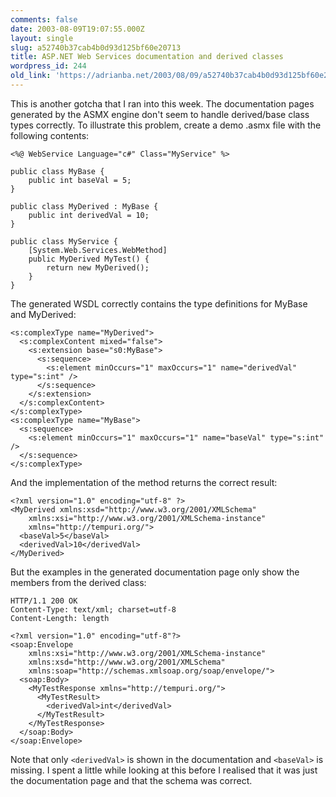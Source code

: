 ```yaml
---
comments: false
date: 2003-08-09T19:07:55.000Z
layout: single
slug: a52740b37cab4b0d93d125bf60e20713
title: ASP.NET Web Services documentation and derived classes
wordpress_id: 244
old_link: 'https://adrianba.net/2003/08/09/a52740b37cab4b0d93d125bf60e20713/'
---
```

This is another gotcha that I ran into this week. The
documentation pages generated by the ASMX engine don't seem to
handle derived/base class types correctly. To illustrate this
problem, create a demo .asmx file with the following contents:
    
    
    <%@ WebService Language="c#" Class="MyService" %>
    
    public class MyBase {
        public int baseVal = 5;
    }
    
    public class MyDerived : MyBase {
        public int derivedVal = 10;
    }
    
    public class MyService {
        [System.Web.Services.WebMethod]
        public MyDerived MyTest() {
            return new MyDerived();
        }
    }
    

The generated WSDL correctly contains the type definitions for
MyBase and MyDerived:
    
    
    <s:complexType name="MyDerived">
      <s:complexContent mixed="false">
        <s:extension base="s0:MyBase">
          <s:sequence>
            <s:element minOccurs="1" maxOccurs="1" name="derivedVal" type="s:int" /> 
          </s:sequence>
        </s:extension>
      </s:complexContent>
    </s:complexType>
    <s:complexType name="MyBase">
      <s:sequence>
        <s:element minOccurs="1" maxOccurs="1" name="baseVal" type="s:int" /> 
      </s:sequence>
    </s:complexType>
    

And the implementation of the method returns the correct
result:
    
    
    <?xml version="1.0" encoding="utf-8" ?> 
    <MyDerived xmlns:xsd="http://www.w3.org/2001/XMLSchema"
        xmlns:xsi="http://www.w3.org/2001/XMLSchema-instance"
        xmlns="http://tempuri.org/">
      <baseVal>5</baseVal> 
      <derivedVal>10</derivedVal> 
    </MyDerived>
    

But the examples in the generated documentation page only show
the members from the derived class:
    
    
    HTTP/1.1 200 OK
    Content-Type: text/xml; charset=utf-8
    Content-Length: length
    
    <?xml version="1.0" encoding="utf-8"?>
    <soap:Envelope
        xmlns:xsi="http://www.w3.org/2001/XMLSchema-instance"
        xmlns:xsd="http://www.w3.org/2001/XMLSchema"
        xmlns:soap="http://schemas.xmlsoap.org/soap/envelope/">
      <soap:Body>
        <MyTestResponse xmlns="http://tempuri.org/">
          <MyTestResult>
            <derivedVal>int</derivedVal>
          </MyTestResult>
        </MyTestResponse>
      </soap:Body>
    </soap:Envelope>
    

Note that only `<derivedVal>` is shown in the
documentation and `<baseVal>` is missing. I spent
a little while looking at this before I realised that it was just
the documentation page and that the schema was correct.
